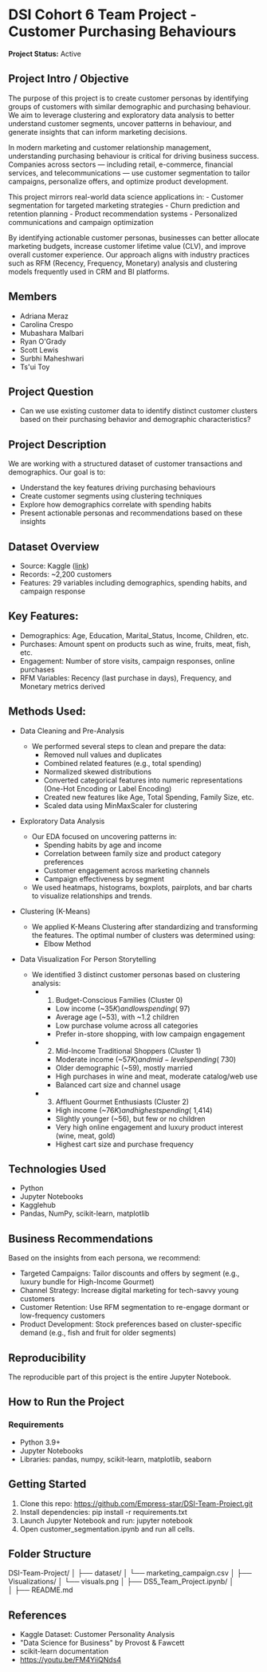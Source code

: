 # DSI Cohort 6 Team Project - Customer Purchasing Behaviours
**Project Status:** Active

## Project Intro / Objective

The purpose of this project is to create customer personas by identifying groups of customers with similar demographic and purchasing behaviour. We aim to leverage clustering and exploratory data analysis to better understand customer segments, uncover patterns in behaviour, and generate insights that can inform marketing decisions.

In modern marketing and customer relationship management, understanding purchasing behaviour is critical for driving business success. Companies across sectors — including retail, e-commerce, financial services, and telecommunications — use customer segmentation to tailor campaigns, personalize offers, and optimize product development.

This project mirrors real-world data science applications in:
    - Customer segmentation for targeted marketing strategies
    - Churn prediction and retention planning
    - Product recommendation systems
    - Personalized communications and campaign optimization

By identifying actionable customer personas, businesses can better allocate marketing budgets, increase customer lifetime value (CLV), and improve overall customer experience. Our approach aligns with industry practices such as RFM (Recency, Frequency, Monetary) analysis and clustering models frequently used in CRM and BI platforms.

## Members

- Adriana Meraz
- Carolina Crespo
- Mubashara Malbari
- Ryan O'Grady
- Scott Lewis
- Surbhi Maheshwari
- Ts'ui Toy

## Project Question

- Can we use existing customer data to identify distinct customer clusters based on their purchasing behavior and demographic characteristics?


## Project Description

We are working with a structured dataset of customer transactions and demographics. Our goal is to:

- Understand the key features driving purchasing behaviours
- Create customer segments using clustering techniques
- Explore how demographics correlate with spending habits
- Present actionable personas and recommendations based on these insights

## Dataset Overview

- Source: Kaggle ([link](https://www.kaggle.com/datasets/imakash3011/customer-personality-analysis?resource=download))
- Records: ~2,200 customers
- Features: 29 variables including demographics, spending habits, and campaign response

## Key Features:

- Demographics: Age, Education, Marital_Status, Income, Children, etc.
- Purchases: Amount spent on products such as wine, fruits, meat, fish, etc.
- Engagement: Number of store visits, campaign responses, online purchases
- RFM Variables: Recency (last purchase in days), Frequency, and Monetary metrics derived


## Methods Used:

- Data Cleaning and Pre-Analysis
    - We performed several steps to clean and prepare the data:
        - Removed null values and duplicates
        - Combined related features (e.g., total spending)
        - Normalized skewed distributions
        - Converted categorical features into numeric representations (One-Hot Encoding or Label Encoding)
        - Created new features like Age, Total Spending, Family Size, etc.
        - Scaled data using MinMaxScaler for clustering

- Exploratory Data Analysis 
    - Our EDA focused on uncovering patterns in:
        - Spending habits by age and income
        - Correlation between family size and product category preferences
        - Customer engagement across marketing channels
        - Campaign effectiveness by segment
    - We used heatmaps, histograms, boxplots, pairplots, and bar charts to visualize relationships and trends.

- Clustering (K-Means)
    - We applied K-Means Clustering after standardizing and transforming the features. The optimal number of clusters was determined using:
        - Elbow Method

- Data Visualization For Person Storytelling
    - We identified 3 distinct customer personas based on clustering analysis:
        - 1. Budget-Conscious Families (Cluster 0)

            - Low income (~$35K) and low spending (~$97)
            - Average age (~53), with ~1.2 children
            - Low purchase volume across all categories
            - Prefer in-store shopping, with low campaign engagement
        - 2. Mid-Income Traditional Shoppers (Cluster 1)

            - Moderate income (~$57K) and mid-level spending (~$730)
            - Older demographic (~59), mostly married
            - High purchases in wine and meat, moderate catalog/web use
            - Balanced cart size and channel usage
        - 3. Affluent Gourmet Enthusiasts (Cluster 2)

            - High income (~$76K) and highest spending (~$1,414)
            - Slightly younger (~56), but few or no children
            - Very high online engagement and luxury product interest (wine, meat, gold)
            - Highest cart size and purchase frequency


## Technologies Used

- Python
- Jupyter Notebooks
- Kagglehub
- Pandas, NumPy, scikit-learn, matplotlib

## Business Recommendations

Based on the insights from each persona, we recommend:

- Targeted Campaigns: Tailor discounts and offers by segment (e.g., luxury bundle for High-Income Gourmet)
- Channel Strategy: Increase digital marketing for tech-savvy young customers
- Customer Retention: Use RFM segmentation to re-engage dormant or low-frequency customers
- Product Development: Stock preferences based on cluster-specific demand (e.g., fish and fruit for older segments)


## Reproducibility

The reproducible part of this project is the entire Jupyter Notebook. 

## How to Run the Project

### Requirements
- Python 3.9+
- Jupyter Notebooks
- Libraries: pandas, numpy, scikit-learn, matplotlib, seaborn

## Getting Started

1. Clone this repo: https://github.com/Empress-star/DSI-Team-Project.git
2. Install dependencies: pip install -r requirements.txt
3. Launch Jupyter Notebook and run: jupyter notebook
4. Open customer_segmentation.ipynb and run all cells.


## Folder Structure

DSI-Team-Project/
│
├── dataset/
│   └── marketing_campaign.csv
│
├── Visualizations/
│   └── visuals.png
│
├── DS5_Team_Project.ipynb/
│   
│
├── README.md


## References

- Kaggle Dataset: Customer Personality Analysis
- "Data Science for Business" by Provost & Fawcett
- scikit-learn documentation
- https://youtu.be/FM4YiiQNds4

